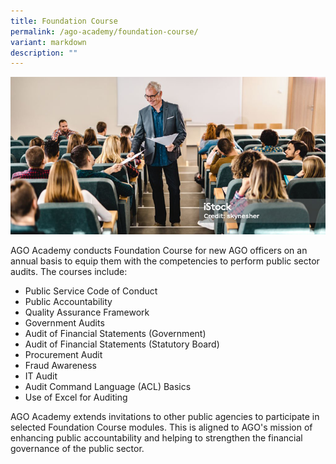 ```yaml
---
title: Foundation Course
permalink: /ago-academy/foundation-course/
variant: markdown
description: ""
---
```

![](/images/banner_foundation.png)

AGO Academy conducts Foundation Course for new AGO officers on an annual basis to equip them with the competencies to perform public sector audits. The courses include: 
* Public Service Code of Conduct 
* Public Accountability
* Quality Assurance Framework
* Government Audits
* Audit of Financial Statements (Government)
* Audit of Financial Statements (Statutory Board)
* Procurement Audit
* Fraud Awareness
* IT Audit
* Audit Command Language (ACL) Basics
* Use of Excel for Auditing

AGO Academy extends invitations to other public agencies to participate in selected Foundation Course modules. This is aligned to AGO's mission of enhancing public accountability and helping to strengthen the financial governance of the public sector.